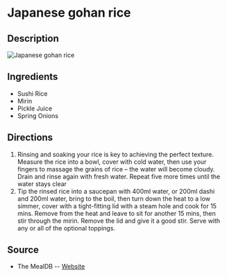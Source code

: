 # Japanese gohan rice

## Description
![Japanese gohan rice](https://www.themealdb.com/images/media/meals/kw92t41604181871.jpg "Japanese gohan rice")

## Ingredients
- Sushi Rice
- Mirin
- Pickle Juice
- Spring Onions

## Directions
1. Rinsing and soaking your rice is key to achieving the perfect texture. Measure the rice into a bowl, cover with cold water, then use your fingers to massage the grains of rice – the water will become cloudy. Drain and rinse again with fresh water. Repeat five more times until the water stays clear
2. Tip the rinsed rice into a saucepan with 400ml water, or 200ml dashi and 200ml water, bring to the boil, then turn down the heat to a low simmer, cover with a tight-fitting lid with a steam hole and cook for 15 mins. Remove from the heat and leave to sit for another 15 mins, then stir through the mirin. Remove the lid and give it a good stir. Serve with any or all of the optional toppings.

## Source

- The MealDB -- [Website](https://themealdb.com)
